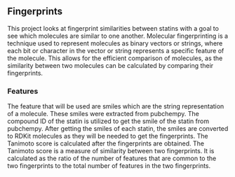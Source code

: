 ## Fingerprints
This project looks at fingerprint similarities between statins with a goal to see which molecules are similar
to one another. Molecular fingerprinting is a technique used to represent molecules as binary vectors or strings,
where each bit or character in the vector or string represents a specific feature of the molecule. This allows for
the efficient comparison of molecules, as the similarity between two molecules can be calculated by comparing their
fingerprints.

### Features
The feature that will be used are smiles which are the string representation of a molecule. These smiles were extracted 
from pubchempy. The compound ID of the statin is utilized to get the smile of the statin from pubchempy. After getting
the smiles of each statin, the smiles are converted to RDKit molecules as they will be needed to get the fingerprints. 
The Tanimoto score is calculated after the fingerprints are obtained.  The Tanimoto score is a measure of similarity
between two fingerprints. It is calculated as the ratio of the number of features that are common to the two fingerprints
to the total number of features in the two fingerprints.
